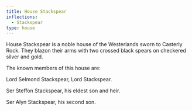 ```yaml
---
title: House Stackspear
inflections:
  - Stackspear
type: house
---
```


House Stackspear is a noble house of the Westerlands sworn to Casterly Rock. They blazon their arms with two crossed black spears on checkered silver and gold.

The known members of this house are:

Lord Selmond Stackspear, Lord Stackspear.

Ser Steffon Stackspear, his eldest son and heir.

Ser Alyn Stackspear, his second son.


